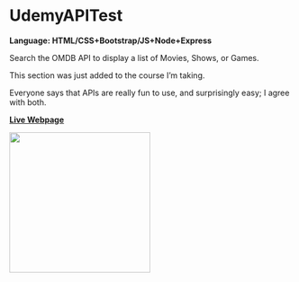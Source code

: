 # UdemyAPITest

<strong>Language: HTML/CSS+Bootstrap/JS+Node+Express</strong>

Search the OMDB API to display a list of Movies, Shows, or Games.

This section was just added to the course I’m taking.

Everyone says that APIs are really fun to use, and surprisingly easy; I agree with both. 

<a href="http://darga-api-test.herokuapp.com/"><b>Live Webpage</b></a>

<img src ="http://66.media.tumblr.com/ce29f9a9604cd7db337322b1ac3adcae/tumblr_inline_o7d1lk2NXJ1tvc5hi_1280.png" height="250">

